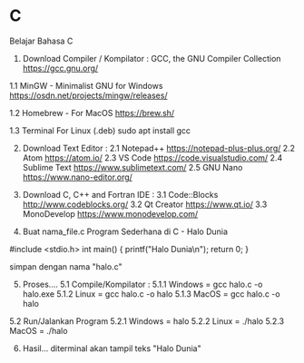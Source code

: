# C
Belajar Bahasa C
1. Download Compiler / Kompilator :
GCC, the GNU Compiler Collection
https://gcc.gnu.org/

1.1 MinGW - Minimalist GNU for Windows
https://osdn.net/projects/mingw/releases/

1.2 Homebrew - For MacOS
https://brew.sh/

1.3 Terminal For Linux (.deb)
sudo apt install gcc

2. Download Text Editor :
2.1 Notepad++ https://notepad-plus-plus.org/
2.2 Atom https://atom.io/
2.3 VS Code https://code.visualstudio.com/
2.4 Sublime Text https://www.sublimetext.com/
2.5 GNU Nano https://www.nano-editor.org/

3. Download C, C++ and Fortran IDE :
3.1 Code::Blocks http://www.codeblocks.org/
3.2 Qt Creator https://www.qt.io/
3.3 MonoDevelop https://www.monodevelop.com/

4. Buat nama_file.c
Program Sederhana di C - Halo Dunia

#include <stdio.h>
int main() {
	printf("Halo Dunia\n");
	return 0;
}

simpan dengan nama "halo.c"

5. Proses....
5.1 Compile/Kompilator :
5.1.1 Windows = gcc halo.c -o halo.exe
5.1.2 Linux = gcc halo.c -o halo
5.1.3 MacOS = gcc halo.c -o halo

5.2 Run/Jalankan Program
5.2.1 Windows = halo
5.2.2 Linux = ./halo
5.2.3 MacOS = ./halo

6. Hasil...
diterminal akan tampil teks "Halo Dunia"
